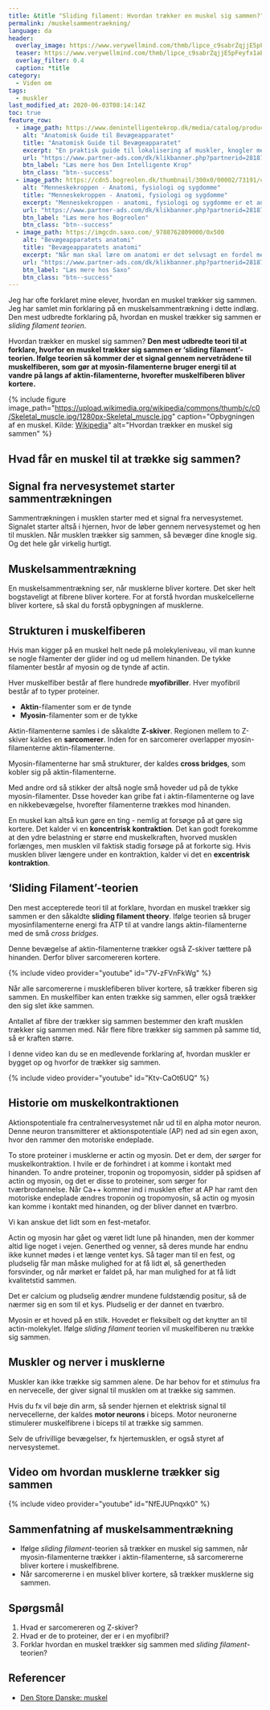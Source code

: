 ```yaml
---
title: &title "Sliding filament: Hvordan trækker en muskel sig sammen?"
permalink: /muskelsammentraekning/
language: da
header:
  overlay_image: https://www.verywellmind.com/thmb/lipce_c9sabrZqjjE5pFeyfx1aE=/3513x2635/smart/filters:no_upscale()/GettyImages-172594438-56a796f13df78cf7729768ee.jpg
  teaser: https://www.verywellmind.com/thmb/lipce_c9sabrZqjjE5pFeyfx1aE=/3513x2635/smart/filters:no_upscale()/GettyImages-172594438-56a796f13df78cf7729768ee.jpg
  overlay_filter: 0.4
  caption: *title
category:
  - Viden om
tags:
  - muskler
last_modified_at: 2020-06-03T08:14:14Z
toc: true
feature_row:
  - image_path: https://www.denintelligentekrop.dk/media/catalog/product/cache/1/image/1000x/9df78eab33525d08d6e5fb8d27136e95/a/n/anatomisk-guide-til-bevaegeapparatet-9788777499104-andrew-biel-gitte-bjerg-fuusager.jpg
    alt: "Anatomisk Guide til Bevægeapparatet"
    title: "Anatomisk Guide til Bevægeapparatet"
    excerpt: "En praktisk guide til lokalisering af muskler, knogler med mere. Før du kan få succes med at undersøge og behandle bevægeapparatet, er du nødt til først at kende dets opbygning og kunne lokalisere de relevante strukturer."
    url: "https://www.partner-ads.com/dk/klikbanner.php?partnerid=28187&bannerid=38484&htmlurl=https://www.denintelligentekrop.dk/anatomisk-guide-til-bevaegeapparatet-9788777499104"
    btn_label: "Læs mere hos Den Intelligente Krop"
    btn_class: "btn--success"
  - image_path: https://cdn5.bogreolen.dk/thumbnail/300x0/00002/73191/cover.20160911.jpg
    alt: "Menneskekroppen - Anatomi, fysiologi og sygdomme"
    title: "Menneskekroppen - Anatomi, fysiologi og sygdomme"
    excerpt: "Menneskekroppen - anatomi, fysiologi og sygdomme er et anatomisk atlas til mennesket i det 21. århundrede. Gennem de computergenererede 3d-billeder og fantastiske illustrationer kan man opleve menneskekroppen i hidtil uset detaljegrad og skønhed."
    url: "https://www.partner-ads.com/dk/klikbanner.php?partnerid=28187&bannerid=55214&htmlurl=https://bogreolen.dk/menneskekroppen_steve-parker_9788756784436"
    btn_label: "Læs mere hos Bogreolen"
    btn_class: "btn--success"
  - image_path: https://imgcdn.saxo.com/_9788762809000/0x500
    alt: "Bevægeapparatets anatomi"
    title: "Bevægeapparatets anatomi"
    excerpt: "Når man skal lære om anatomi er det selvsagt en fordel med gode lærebøger, og her er “Bevægeapparatets anatomi” en absolut klassiker. Bag lærebogen står forfatterne Finn Bojsen Møller, Jan Hejle, Erik Bruun Simonsen, Jørgen Tranum-Jensen. De kombinerer viden om almen anatomi med information om hvordan man forebygger, undersøger, behandler, træner og genoptræner."
    url: "https://www.partner-ads.com/dk/klikbanner.php?partnerid=28187&bannerid=43264&htmlurl=https://www.saxo.com/dk/bevaegeapparatets-anatomi_joergen-tranum-jensen_indbundet_9788762809000"
    btn_label: "Læs mere hos Saxo"
    btn_class: "btn--success"
---
```


Jeg har ofte forklaret mine elever, hvordan en muskel trækker sig sammen. Jeg har samlet min forklaring på en muskelsammentrækning i dette indlæg. Den mest udbredte forklaring på, hvordan en muskel trækker sig sammen er _sliding filament teorien_.

Hvordan trækker en muskel sig sammen? **Den mest udbredte teori til at forklare, hvorfor en muskel trækker sig sammen er ‘sliding filament’-teorien. Ifølge teorien så kommer der et signal gennem nervetrådene til muskelfiberen, som gør at myosin-filamenterne bruger energi til at vandre på langs af aktin-filamenterne, hvorefter muskelfiberen bliver kortere.**

{% include figure image_path="https://upload.wikimedia.org/wikipedia/commons/thumb/c/c0/Skeletal_muscle.jpg/1280px-Skeletal_muscle.jpg" caption="Opbygningen af en muskel. Kilde: [Wikipedia](https://en.wikipedia.org/wiki/Muscle_contraction)" alt="Hvordan trækker en muskel sig sammen" %}

## Hvad får en muskel til at trække sig sammen?

## Signal fra nervesystemet starter sammentrækningen

Sammentrækningen i musklen starter med et signal fra nervesystemet. Signalet starter altså i hjernen, hvor de løber gennem nervesystemet og hen til musklen. Når musklen trækker sig sammen, så bevæger dine knogle sig. Og det hele går virkelig hurtigt. 

## Muskelsammentrækning

En muskelsammentrækning ser, når musklerne bliver kortere. Det sker helt bogstaveligt at fibrene bliver kortere. For at forstå hvordan muskelcellerne bliver kortere, så skal du forstå opbygningen af musklerne.

## Strukturen i muskelfiberen

Hvis man kigger på en muskel helt nede på molekyleniveau, vil man kunne se nogle filamenter der glider ind og ud mellem hinanden. De tykke filamenter består af myosin og de tynde af actin.

Hver muskelfiber består af flere hundrede **myofibriller**. Hver myofibril består af to typer proteiner.

- **Aktin**-filamenter som er de tynde
- **Myosin**-filamenter som er de tykke

Aktin-filamenterne samles i de såkaldte **Z-skiver**. Regionen mellem to Z-skiver kaldes en **sarcomerer**. Inden for en sarcomerer overlapper myosin-filamenterne aktin-filamenterne.

Myosin-filamenterne har små strukturer, der kaldes **cross bridges**, som kobler sig på aktin-filamenterne.

Med andre ord så stikker der altså nogle små hoveder ud på de tykke myosin-filamenter. Dsse hoveder kan gribe fat i aktin-filamenterne og lave en nikkebevægelse, hvorefter filamenterne trækkes mod hinanden. 

En muskel kan altså kun gøre en ting - nemlig at forsøge på at gøre sig kortere. Det kalder vi en **koncentrisk kontraktion**. Det kan godt forekomme at den ydre belastning er større end muskelkraften, hvorved musklen forlænges, men musklen vil faktisk stadig forsøge på at forkorte sig. Hvis musklen bliver længere under en kontraktion, kalder vi det en **excentrisk kontraktion**.

## ‘Sliding Filament’-teorien

Den mest accepterede teori til at forklare, hvordan en muskel trækker sig sammen er den såkaldte **sliding filament theory**. Ifølge teorien så bruger myosinfilamenterne energi fra ATP til at vandre langs aktin-filamenterne med de små _cross bridges_. 

Denne bevægelse af aktin-filamenterne trækker også Z-skiver tættere på hinanden. Derfor bliver sarcomereren kortere.
 
{% include video provider="youtube" id="7V-zFVnFkWg" %}

Når alle sarcomererne i musklefiberen bliver kortere, så trækker fiberen sig sammen. En muskelfiber kan enten trække sig sammen, eller også trækker den sig slet ikke sammen. 
 
Antallet af fibre der trækker sig sammen bestemmer den kraft musklen trækker sig sammen med. Når flere fibre trækker sig sammen på samme tid, så er kraften større.

I denne video kan du se en medlevende forklaring af, hvordan muskler er bygget op og hvorfor de trækker sig sammen.

{% include video provider="youtube" id="Ktv-CaOt6UQ" %}

## Historie om muskelkontraktionen

Aktionspotentiale fra centralnervesystemet når ud til en alpha motor neuron. Denne neuron transmitterer et aktionspotentiale (AP) ned ad sin egen axon, hvor den rammer den motoriske endeplade.

To store proteiner i musklerne er actin og myosin. Det er dem, der sørger for muskelkontraktion. I hvile er de forhindret i at komme i kontakt med hinanden. To andre proteiner, troponin og tropomyosin, sidder på spidsen af actin og myosin, og det er disse to proteiner, som sørger for tværbrodannelse. Når Ca++ kommer ind i musklen efter at AP har ramt den motoriske endeplade ændres troponin og tropomyosin, så actin og myosin kan komme i kontakt med hinanden, og der bliver dannet en tværbro.

Vi kan anskue det lidt som en fest-metafor.

Actin og myosin har gået og været lidt lune på hinanden, men der kommer altid lige noget i vejen. Generthed og venner, så deres munde har endnu ikke kunnet mødes i et længe ventet kys. Så tager man til en fest, og pludselig får man måske mulighed for at få lidt øl, så genertheden forsvinder, og når mørket er faldet på, har man mulighed for at få lidt kvalitetstid sammen.

Det er calcium og pludselig ændrer mundene fuldstændig positur, så de nærmer sig en som til et kys. Pludselig er der dannet en tværbro.

Myosin er et hoved på en stilk. Hovedet er fleksibelt og det knytter an til actin-molekylet. Ifølge _sliding filament_ teorien vil muskelfiberen nu trække sig sammen.

## Muskler og nerver i musklerne

Muskler kan ikke trække sig sammen alene. De har behov for et _stimulus_ fra en nervecelle, der giver signal til musklen om at trække sig sammen. 

Hvis du fx vil bøje din arm, så sender hjernen et elektrisk signal til nervecellerne, der kaldes **motor neurons** i biceps. Motor neuronerne stimulerer muskelfibrene i biceps til at trække sig sammen. 

Selv de ufrivillige bevægelser, fx  hjertemusklen, er også styret af nervesystemet.

## Video om hvordan musklerne trækker sig sammen

{% include video provider="youtube" id="NfEJUPnqxk0" %}

## Sammenfatning af muskelsammentrækning

- Ifølge _sliding filament_-teorien så trækker en muskel sig sammen, når myosin-filamenterne trækker i aktin-filamenterne, så sarcomererne bliver kortere i muskelfibrene.
- Når sarcomererne i en muskel bliver kortere, så trækker musklerne sig sammen.

## Spørgsmål

1. Hvad er sarcomereren og Z-skiver?
2. Hvad er de to proteiner, der er i en myofibril?
3. Forklar hvordan en muskel trækker sig sammen med _sliding filament_-teorien?

## Referencer

- [Den Store Danske: muskel](https://denstoredanske.lex.dk/muskel)
